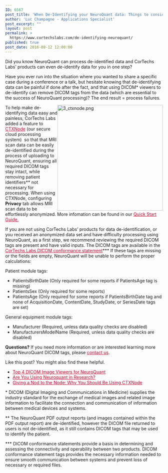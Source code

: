 ```yaml
---
ID: 6567
post_title: 'When De-Identifying your NeuroQuant data: Things to consider'
author: 'Luc Champagne - Applications Specialist'
post_excerpt: ""
layout: post
permalink: >
  https://www.cortechslabs.com/de-identifying-neuroquant/
published: true
post_date: 2016-08-12 12:00:00
---
```

Did you know NeuroQuant can process de-identified data and CorTechs Labs’ products can even de-identify data for you in one step?

Have you ever run into the situation where you wanted to share a specific case during a conference or a talk, but hesitate knowing that de-identifying data can be painful if done after the fact, and that using DICOM* viewers to de-identify can remove DICOM tags from the data (which are essential to the success of NeuroQuant processing)? The end result = process failures.

<img style="width: 337px; float: right;" src="https://www.cortechslabs.com/wp-content/uploads/2017/02/3_ctxnode.png?t=1486616743416&amp;width=337&amp;name=3_ctxnode.png" alt="3_ctxnode.png" width="337" />

To help make de-identifying data easy and painless, CorTechs Labs added a feature to <span style="color: #c8042c;"><a style="color: #c8042c;" href="http://www.cortechslabs.com/resources/ctxnode/">CTXNode</a></span> (our secure cloud processing system)  so that that MRI scan data can be easily de-identified during the process of uploading to NeuroQuant, ensuring all required DICOM tags stay intact, while removing patient identifiers** not necessary for processing. When using CTXNode, configuring <strong>Privacy</strong> tab allows MRI scan data to be effortlessly anonymized. More infomation can be found in our <span style="color: #c8042c;"><a style="color: #c8042c;" href="http://www.cortechslabs.com/resources/ctxnode/">Quick Start Guide.</a></span>

If you are not using CorTechs Labs’ products for data de-identification, or you received an anonymized data set and have difficulty processing using NeuroQuant, as a first step, we recommend reviewing the required DICOM tags are present and have valid inputs. The DICOM tags are available in the <span style="color: #c8042c;"><a style="color: #c8042c;" href="http://www.cortechslabs.com/resources/technical-information/">CorTechs Labs DICOM conformance statement</a></span>*** If these tags are missing or the fields are empty, NeuroQuant will be unable to perform the proper calculations:

Patient module tags:
<ul>
 	<li>PatientsBirthDate (Only required for some reports if PatientsAge tag is missing)</li>
 	<li>PatientsSex (Only required for some reports)</li>
 	<li>PatientsAge (Only required for some reports if PatientsBirthDate tag and none of AcquisitionDate, ContentDate, StudyDate, or SeriesDate tags are set)</li>
</ul>
General equipment module tags:
<ul>
 	<li>Manufacturer (Required, unless data quality checks are disabled)</li>
 	<li>ManufacturersModelName (Required, unless data quality checks are disabled)</li>
</ul>
<strong>Questions?</strong>
If you need more information or are interested learning more about NeuroQuant DICOM tags, please <span style="color: #c8042c;"><a style="color: #c8042c;" href="http://www.cortechslabs.com/contact-support/">contact us</a></span>.

Like this post? You might also find these helpful.
<ul>
 	<li><span style="color: #c8042c;"><a style="color: #c8042c;" href="/dicom-image-viewers">Top 4 DICOM Image Viewers for NeuroQuant</a></span></li>
 	<li><span style="color: #c8042c;"><a style="color: #c8042c;" href="/neuroquant-in-research">Are You Using Neuroquant in Research?</a></span></li>
 	<li><span style="color: #c8042c;"><a style="color: #c8042c;" href="/ctxnode">Giving a Nod to the Node: Why You Should Be Using CTXNode</a></span></li>
</ul>
* DICOM (Digital Imaging and Communications in Medicine) supplies the industry standard for the exchange of medical images and related image information to facilitate the connection and communication of information between medical devices and systems.

** The NeuroQuant PDF output reports (and images contained within the PDF output report) are de-identified, however the DICOM file returned to users is not de-identified, as it still contains DICOM tags that may be used to identify the patient.

*** DICOM conformance statements provide a basis in determining and assessing the connectivity and operability between two products. DICOM conformance statement tags provides the necessary information needed to ensure smooth communication between systems and prevent loss of necessary or required files.

<img style="min-height: 1px!important; width: 1px!important; border-width: 0!important; padding: 0!important; margin: 0!important;" src="http://track.hubspot.com/__ptq.gif?a=343740&amp;k=14&amp;r=http%3A%2F%2Fcortechsnews.cortechslabs.com%2Fde-identifying-neuroquant&amp;bu=http%253A%252F%252Fcortechsnews.cortechslabs.com&amp;bvt=rss" alt="" width="1" height="1" />